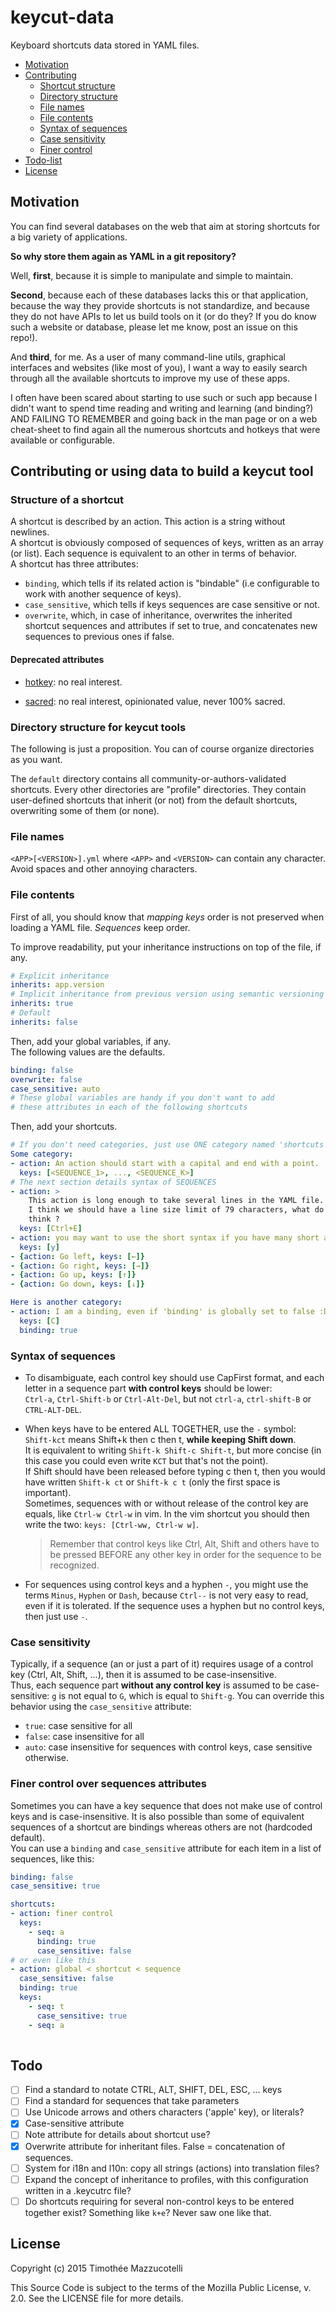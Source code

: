 # keycut-data
Keyboard shortcuts data stored in YAML files.

* [Motivation](#motivation)
* [Contributing](#contributing-or-using-data-to-build-a-keycut-tool)
  * [Shortcut structure](#structure-of-a-shortcut)
  * [Directory structure](#directory-structure-for-keycut-tools)
  * [File names](#file-names)
  * [File contents](#file-contents)
  * [Syntax of sequences](#syntax-of-sequences)
  * [Case sensitivity](#case-sensitivity)
  * [Finer control](#finer-control-over-sequences-attributes)
* [Todo-list](#todo)
* [License](#license)


## Motivation
You can find several databases on the web that aim at storing shortcuts
for a big variety of applications.

**So why store them again as YAML in a git repository?**

Well, **first**, because it is simple to manipulate and simple to maintain.

**Second**, because each of these databases lacks this or that application,
because the way they provide shortcuts is not standardize, and because they
do not have APIs to let us build tools on it (or do they? If you do know
such a website or database, please let me know, post an issue on this repo!).

And **third**, for me. As a user of many command-line utils, graphical
interfaces and websites (like most of you), I want a way to easily search
through all the available shortcuts to improve my use of these apps.

I often have been scared about starting to use such or such app because
I didn't want to spend time reading and writing and learning (and binding?)
AND FAILING TO REMEMBER and going back in the man page or on a web cheat-sheet
to find again all the numerous shortcuts and hotkeys that were available or
configurable.

## Contributing or using data to build a keycut tool
### Structure of a shortcut
A shortcut is described by an action. This action is a string without newlines.  
A shortcut is obviously composed of sequences of keys, written as an array
(or list). Each sequence is equivalent to an other in terms of behavior.  
A shortcut has three attributes:
* `binding`, which tells if its related action is "bindable"
  (i.e configurable to work with another sequence of keys).
* `case_sensitive`, which tells if keys sequences are case sensitive or not.
* `overwrite`, which, in case of inheritance, overwrites the inherited
  shortcut sequences and attributes if set to true, and concatenates new
  sequences to previous ones if false.

#### Deprecated attributes
- [hotkey](https://en.wikipedia.org/wiki/Keyboard_shortcut):
  no real interest.

- [sacred](https://en.wikipedia.org/wiki/Keyboard_shortcut#.22Sacred.22_keybindings):
  no real interest, opinionated value, never 100% sacred.

### Directory structure for keycut tools
The following is just a proposition.
You can of course organize directories as you want.

The `default` directory contains all community-or-authors-validated shortcuts.
Every other directories are "profile" directories. They contain user-defined
shortcuts that inherit (or not) from the default shortcuts, overwriting some
of them (or none).

### File names
`<APP>[<VERSION>].yml` where `<APP>` and `<VERSION>` can contain any character.
Avoid spaces and other annoying characters.

### File contents
First of all, you should know that *mapping keys* order is not preserved
when loading a YAML file. *Sequences* keep order.

To improve readability, put your inheritance instructions on top of the file,
if any.
 
```yaml
# Explicit inheritance
inherits: app.version
# Implicit inheritance from previous version using semantic versioning
inherits: true
# Default
inherits: false
```

Then, add your global variables, if any.  
The following values are the defaults.

```yaml
binding: false
overwrite: false
case_sensitive: auto
# These global variables are handy if you don't want to add
# these attributes in each of the following shortcuts
```

Then, add your shortcuts.

```yaml
# If you don't need categories, just use ONE category named 'shortcuts'
Some category:
- action: An action should start with a capital and end with a point.
  keys: [<SEQUENCE_1>, ..., <SEQUENCE_K>]
# The next section details syntax of SEQUENCES
- action: >
    This action is long enough to take several lines in the YAML file.
    I think we should have a line size limit of 79 characters, what do you 
    think ?
  keys: [Ctrl+E]
- action: you may want to use the short syntax if you have many short actions
  keys: [y]
- {action: Go left, keys: [←]}
- {action: Go right, keys: [→]}
- {action: Go up, keys: [↑]}
- {action: Go down, keys: [↓]}

Here is another category:
- action: I am a binding, even if 'binding' is globally set to false :D
  keys: [C]
  binding: true
```

### Syntax of sequences
* To disambiguate, each control key should use CapFirst format, and each
  letter in a sequence part **with control keys** should be lower:  
  `Ctrl-a`, `Ctrl-Shift-b` or `Ctrl-Alt-Del`, but not
  `ctrl-a`, `ctrl-shift-B` or `CTRL-ALT-DEL`.  

* When keys have to be entered ALL TOGETHER, use the `-` symbol:  
  `Shift-kct` means Shift+k then c then t, **while keeping Shift down**.  
  It is equivalent to writing `Shift-k Shift-c Shift-t`, but more concise
  (in this case you could even write `KCT` but that's not the point).  
  If Shift should have been released before typing c then t, then you would
  have written `Shift-k ct` or `Shift-k c t` (only the first space is important).  
  Sometimes, sequences with or without release of the control key are equals,
  like `Ctrl-w Ctrl-w` in vim. In the vim shortcut you should then write the two:
  `keys: [Ctrl-ww, Ctrl-w w]`.
  > Remember that control keys like Ctrl, Alt, Shift and others have to
    be pressed BEFORE any other key in order for the sequence to be recognized.
  
* For sequences using control keys and a hyphen `-`,
  you might use the terms `Minus`, `Hyphen` or `Dash`, because `Ctrl--`
  is not very easy to read, even if it is tolerated. If the sequence uses
  a hyphen but no control keys, then just use `-`.

### Case sensitivity
Typically, if a sequence (an or just a part of it) requires usage of a control
key (Ctrl, Alt, Shift, ...), then it is assumed to be case-insensitive.  
Thus, each sequence part **without any control key** is assumed to be
case-sensitive: `g` is not equal to `G`, which is equal to `Shift-g`.
You can override this behavior using the `case_sensitive` attribute:
* `true`: case sensitive for all
* `false`: case insensitive for all
* `auto`: case insensitive for sequences with control keys,
  case sensitive otherwise.

### Finer control over sequences attributes
Sometimes you can have a key sequence that does not make use of control keys
and is case-insensitive. It is also possible than some of equivalent sequences
of a shortcut are bindings whereas others are not (hardcoded default).  
You can use a `binding` and `case_sensitive` attribute for each item in
a list of sequences, like this:

```yaml
binding: false
case_sensitive: true

shortcuts:
- action: finer control
  keys:
    - seq: a
      binding: true
      case_sensitive: false
# or even like this
- action: global < shortcut < sequence
  case_sensitive: false
  binding: true
  keys:
    - seq: t
      case_sensitive: true
    - seq: a
      
```

## Todo
- [ ] Find a standard to notate CTRL, ALT, SHIFT, DEL, ESC, ... keys
- [ ] Find a standard for sequences that take parameters
- [ ] Use Unicode arrows and others characters ('apple' key), or literals?
- [x] Case-sensitive attribute
- [ ] Note attribute for details about shortcut use?
- [x] Overwrite attribute for inheritant files.
      False = concatenation of sequences.
- [ ] System for i18n and l10n: copy all strings (actions)
      into translation files?
- [ ] Expand the concept of inheritance to profiles, with
      this configuration written in a .keycutrc file?
- [ ] Do shortcuts requiring for several non-control keys to be entered
      together exist? Something like `k+e`? Never saw one like that.

## License
Copyright (c) 2015 Timothée Mazzucotelli

This Source Code is subject to the terms of the Mozilla Public License, v. 2.0. See the LICENSE file for more details.
